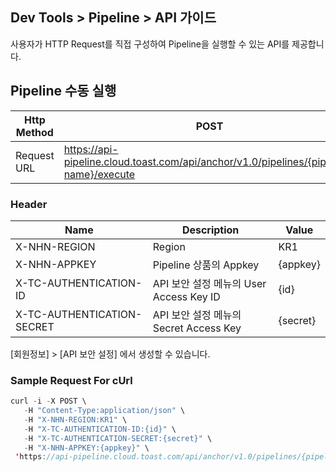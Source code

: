 ## Dev Tools > Pipeline > API 가이드

사용자가 HTTP Request를 직접 구성하여 Pipeline을 실행할 수 있는 API를 제공합니다.

## Pipeline 수동 실행

| Http Method | POST |
| ----------- | ---- |
| Request URL | https://api-pipeline.cloud.toast.com/api/anchor/v1.0/pipelines/{pipeline-name}/execute |

### Header
| Name | Description | Value |
| ---- | ----------- | ----- |
| X-NHN-REGION | Region | KR1 |
| X-NHN-APPKEY | Pipeline 상품의 Appkey | {appkey} |
| X-TC-AUTHENTICATION-ID | API 보안 설정 메뉴의 User Access Key ID | {id} |
| X-TC-AUTHENTICATION-SECRET | API 보안 설정 메뉴의 Secret Access Key | {secret} |

[회원정보] > [API 보안 설정] 에서 생성할 수 있습니다.

### Sample Request For cUrl

``` java
curl -i -X POST \
   -H "Content-Type:application/json" \
   -H "X-NHN-REGION:KR1" \
   -H "X-TC-AUTHENTICATION-ID:{id}" \
   -H "X-TC-AUTHENTICATION-SECRET:{secret}" \
   -H "X-NHN-APPKEY:{appkey}" \
 'https://api-pipeline.cloud.toast.com/api/anchor/v1.0/pipelines/{pipeline-name}/execute'
```
